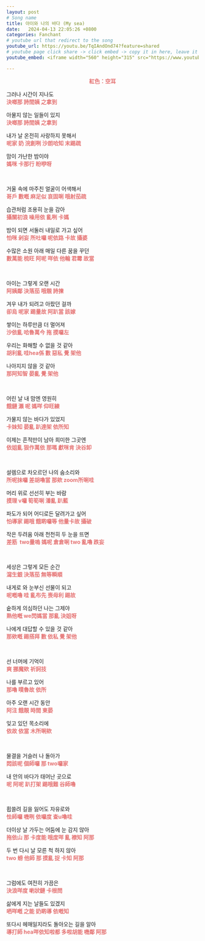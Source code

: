 ```yaml
---
layout: post
# Song name
title: 아이와 나의 바다 (My sea)
date:   2024-04-13 22:05:26 +0800
categories: Fanchant
# youtube url that redirect to the song
youtube_url: https://youtu.be/TqIAndOnd74?feature=shared
# youtube page click share -> click embed -> copy it in here, leave it blank if dont 
youtube_embed: <iframe width="560" height="315" src="https://www.youtube.com/embed/TqIAndOnd74?si=IZaUHShsB84NzWIE" title="YouTube video player" frameborder="0" allow="accelerometer; autoplay; clipboard-write; encrypted-media; gyroscope; picture-in-picture; web-share" referrerpolicy="strict-origin-when-cross-origin" allowfullscreen></iframe>

---
```

<p style="display: flex; justify-content: center;"><span style="color:#e57373;"><strong>紅色：空耳</strong></span></p>

<p>그러나 시간이 지나도<br><span style="color:#e57373;"><strong>決啷那 詩間姨 之拿到</strong></span></p>
<p>아물지 않는 일들이 있지<br><span style="color:#e57373;"><strong>決啷那 詩間姨 之拿到</strong></span></p>
<p>내가 날 온전히 사랑하지 못해서<br><span style="color:#e57373;"><strong>呢家 奶 浣創咧 沙朗哈知 末踢疏</strong></span></p>
<p>맘이 가난한 밤이야<br><span style="color:#e57373;"><strong>媽咪 卡那行 盼咿呀</strong></span></p>
<p>&nbsp;</p>
<p>거울 속에 마주친 얼굴이 어색해서<br><span style="color:#e57373;"><strong>哥戶 數嘅 麻足似 哀固唎 哦射茄疏</strong></span></p>
<p>습관처럼 조용히 눈을 감아<br><span style="color:#e57373;"><strong>攝關初浪 噪用依 亂咧 卡媽</strong></span></p>
<p>밤이 되면 서둘러 내일로 가고 싶어<br><span style="color:#e57373;"><strong>怕咪 剁妄 所吐囉 呢依路 卡故 攝婆</strong></span></p>
<p>수많은 소원 아래 매일 다른 꿈을 꾸던<br><span style="color:#e57373;"><strong>數萬能 梳旺 阿呢 咩依 他輪 君霉 故當</strong></span></p>
<p>&nbsp;</p>
<p>아이는 그렇게 오랜 시간<br><span style="color:#e57373;"><strong>阿姨鄰 決落茄 哦靚 詩揀</strong></span></p>
<p>겨우 내가 되려고 아팠던 걸까<br><span style="color:#e57373;"><strong>卻烏 呢家 踢量故 阿趴當 該嫁</strong></span></p>
<p>쌓이는 하루만큼 더 멀어져<br><span style="color:#e57373;"><strong>沙依亂 哈魯萬今 拖 摸囉左</strong></span></p>
<p>우리는 화해할 수 없을 것 같아<br><span style="color:#e57373;"><strong>胡利亂 哇hea係 數 惡私 覺 架他</strong></span></p>
<p>나아지지 않을 것 같아<br><span style="color:#e57373;"><strong>那阿知智 晏亂 覺 架他</strong></span></p>
<p>&nbsp;</p>
<p>어린 날 내 맘엔 영원히<br><span style="color:#e57373;"><strong>餓鏈 瀨 呢 媽咩 仰旺練</strong></span></p>
<p>가물지 않는 바다가 있었지<br><span style="color:#e57373;"><strong>卡妹知 晏亂 趴達架 依所知</strong></span></p>
<p>이제는 흔적만이 남아 희미한 그곳엔<br><span style="color:#e57373;"><strong>依姐亂 狠作萬依 那嗎 獻咪肯 決谷卸</strong></span></p>
<p>&nbsp;</p>
<p>설렘으로 차오르던 나의 숨소리와<br><span style="color:#e57373;"><strong>所呢抺囉 差胡嚕當 那欸 zoom所唎哇</strong></span></p>
<p>머리 위로 선선히 부는 바람<br><span style="color:#e57373;"><strong>摸理 v囉 筍筍唎 潘亂 趴藍</strong></span></p>
<p>파도가 되어 어디로든 달려가고 싶어<br><span style="color:#e57373;"><strong>怕導家 踢哦 餓啲囉等 他量卡故 攝破</strong></span></p>
<p>작은 두려움 아래 천천히 두 눈을 뜨면<br><span style="color:#e57373;"><strong>差筋 &nbsp;two量嗚 媽呢 倉倉唎 two 亂嚕 跌妄</strong></span></p>
<p>&nbsp;</p>
<p>세상은 그렇게 모든 순간<br><span style="color:#e57373;"><strong>瀉生銀 決落茄 無等瞬順</strong></span></p>
<p>내게로 와 눈부신 선물이 되고<br><span style="color:#e57373;"><strong>呢嘅嚕 哇 亂布先 喪母利 踢故</strong></span></p>
<p>숱하게 의심하던 나는 그제야<br><span style="color:#e57373;"><strong>熟他嘅 we閃媽當 那亂 決姐呀</strong></span></p>
<p>나에게 대답할 수 있을 것 같아<br><span style="color:#e57373;"><strong>那欸嘅 踢搭拜 數 依私 覺 架他</strong></span></p>
<p>&nbsp;</p>
<p>선 너머에 기억이<br><span style="color:#e57373;"><strong>爽 挪魔欸 祈訶技</strong></span></p>
<p>나를 부르고 있어<br><span style="color:#e57373;"><strong>那嚕 噗魯故 依所</strong></span></p>
<p>아주 오랜 시간 동안<br><span style="color:#e57373;"><strong>阿注 餓靚 時間 東晏</strong></span></p>
<p>잊고 있던 목소리에<br><span style="color:#e57373;"><strong>依故 依當 木所唎欸</strong></span></p>
<p>&nbsp;</p>
<p>물결을 거슬러 나 돌아가<br><span style="color:#e57373;"><strong>悶該呢 個師囉 那 two囉家</strong></span></p>
<p>내 안의 바다가 태어난 곳으로<br><span style="color:#e57373;"><strong>呢 阿呢 趴打架 踢哦難 谷師嚕</strong></span></p>
<p>&nbsp;</p>
<p>휩쓸려 길을 잃어도 자유로와<br><span style="color:#e57373;"><strong>怯師囉 嘰咧 依囉度 查u嚕哇</strong></span></p>
<p>더이상 날 가두는 어둠에 눈 감지 않아<br><span style="color:#e57373;"><strong>拖依山 那 卡度能 哦度咩 亂 襟知 阿那</strong></span></p>
<p>두 번 다시 날 모른 척 하지 않아<br><span style="color:#e57373;"><strong>two 螃 他師 那 摸亂 捉 卡知 阿那</strong></span></p>
<p>&nbsp;</p>
<p>그럼에도 여전히 가끔은<br><span style="color:#e57373;"><strong>決浪咩度 喲狀鏈 卡根問</strong></span></p>
<p>삶에게 지는 날들도 있겠지<br><span style="color:#e57373;"><strong>哂咩嘅 之能 奶啲導 依嘅知</strong></span></p>
<p>또다시 헤매일지라도 돌아오는 길을 알아<br><span style="color:#e57373;"><strong>導打師 hea咩依知啦都 多啦胡能 嘰鄰 阿那</strong></span></p>
